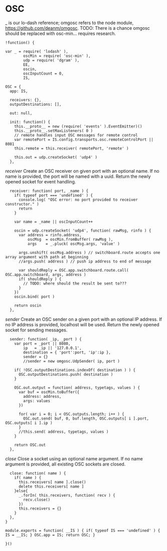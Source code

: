 OSC
===
_ is our lo-dash reference; omgosc refers to the node module, https://github.com/deanm/omgosc.
TODO: There is a chance omgosc should be replaced with osc-min... requires research.

    !function() {
      
    var _ = require( 'lodash' ), 
            oscMin = require( 'osc-min' ),
            udp = require( 'dgram' ),
            EE,
            oscin,
            oscInputCount = 0,
            IS,
		
    OSC = {
      app: IS,
      
      receivers: {},
      outputDestinations: [],
      
      out: null,
      
      init: function() {
        this.__proto__ = new (require( 'events' ).EventEmitter)()
        this.__proto__.setMaxListeners( 0 )
        // remote handles input OSC messages for remote control
        var remotePort = IS.config.transports.osc.remoteControlPort || 8081
        this.remote = this.receiver( remotePort, 'remote' )
        
        this.out = udp.createSocket( 'udp4' )
      },
      
*receiver* Create an OSC receiver on given port with an optional name. If no name is provided, the port
will be named with a uuid. Return the newly opened socket for event handling.
      
      receiver: function( port, _name ) {
        if( typeof port === 'undefined' ) {
          console.log( "OSC error: no port provided to receiver constructor." )
          return
        }
        
        var name = _name || oscInputCount++
            
        oscin = udp.createSocket( 'udp4', function( rawMsg, rinfo ) {
          var address = rinfo.address,
              oscMsg  = oscMin.fromBuffer( rawMsg ),
              args    = _.pluck( oscMsg.args, 'value' )
          
          args.unshift( oscMsg.address ) // switchboard.route accepts one array argument with path at beginning
          //args.push( address ) // push ip address to end of message              
    
          var shouldReply = OSC.app.switchboard.route.call( OSC.app.switchboard, args, address )
          if( shouldReply ) {
            // TODO: where should the result be sent to???
          }
        })
        oscin.bind( port )
        
        return oscin
      },

*sender* Create an OSC sender on a given port with an optional IP address. If no IP address is provided, localhost
will be used. Return the newly opened socket for sending messages.

      sender: function( _ip, _port ) {
        var port = _port || 8080,
            ip   = _ip || '127.0.0.1',
            destination = { 'port':port, 'ip':ip },
            sender = {}
            //sender = new omgosc.UdpSender( ip, port )
        
        if( !OSC.outputDestinations.indexOf( destination ) ) {
          OSC.outputDestinations.push( destination )
        }
        
        OSC.out.output = function( address, typetags, values ) {
          var buf = oscMin.toBuffer({
            address: address,
            args: values
          })
          
          for( var i = 0; i < OSC.outputs.length; i++ ) {
            OSC.out.send( buf, 0, buf.length, OSC.outputs[ i ].port, OSC.outputs[ i ].ip )
          } 
          //this.send( address, typetags, values )
        }
        
        return OSC.out
      },

*close* Close a socket using an optional name argument. If no name argument is provided, all
existing OSC sockets are closed.
      
      close: function( name ) {
        if( name ) {
          this.receivers[ name ].close()
          delete this.receivers[ name ]
        }else{
          _.forIn( this.receivers, function( recv ) {
            recv.close()
          })
          this.receivers = {}
        }
      },
    }
    
    module.exports = function( __IS ) { if( typeof IS === 'undefined' ) { IS = __IS; } OSC.app = IS; return OSC; }
    
    }()
